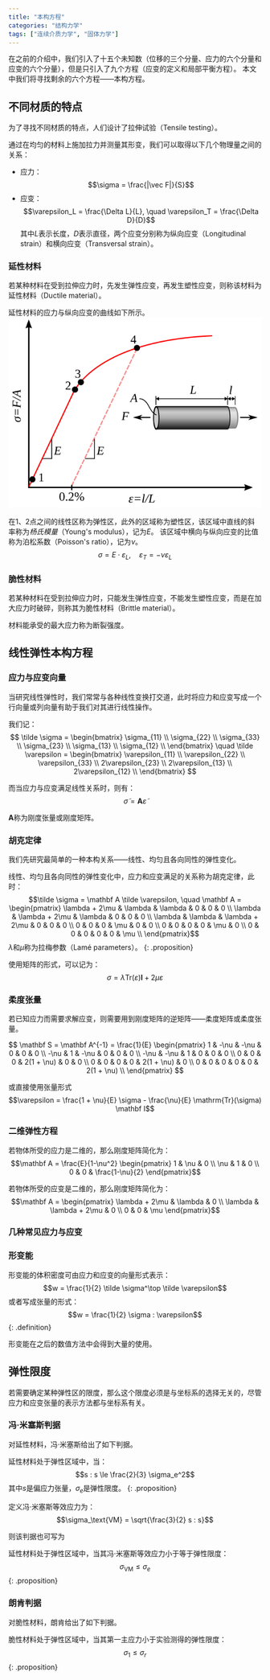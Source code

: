 ```yaml
---
title: "本构方程"
categories: "结构力学"
tags: ["连续介质力学", "固体力学"]
---
```


在之前的介绍中，我们引入了十五个未知数（位移的三个分量、应力的六个分量和应变的六个分量），但是只引入了九个方程（应变的定义和局部平衡方程）。
本文中我们将寻找剩余的六个方程——本构方程。

## 不同材质的特点

为了寻找不同材质的特点，人们设计了拉伸试验（Tensile testing）。

通过在均匀的材料上施加拉力并测量其形变，我们可以取得以下几个物理量之间的关系：
- 应力：$$\sigma = \frac{|\vec F|}{S}$$
- 应变：$$\varepsilon_L = \frac{\Delta L}{L}, \quad \varepsilon_T = \frac{\Delta D}{D}$$
其中$L$表示长度，$D$表示直径，两个应变分别称为纵向应变（Longitudinal strain）和横向应变（Transversal strain）。

### 延性材料

若某种材料在受到拉伸应力时，先发生弹性应变，再发生塑性应变，则称该材料为延性材料（Ductile material）。

延性材料的应力与纵向应变的曲线如下所示。
![](/assets/structmech/Metal_yield.svg)

在1、2点之间的线性区称为弹性区，此外的区域称为塑性区，该区域中直线的斜率称为*杨氏模量*（Young's modulus），记为$E$。
该区域中横向与纵向应变的比值称为泊松系数（Poisson's ratio），记为$\nu$。
$$\sigma = E \cdot \varepsilon_L, \quad \varepsilon_T = - \nu \varepsilon_L$$


### 脆性材料

若某种材料在受到拉伸应力时，只能发生弹性应变，不能发生塑性应变，而是在加大应力时破碎，则称其为脆性材料（Brittle material）。

材料能承受的最大应力称为断裂强度。

## 线性弹性本构方程

### 应力与应变向量

当研究线性弹性时，我们常常与各种线性变换打交道，此时将应力和应变写成一个行向量或列向量有助于我们对其进行线性操作。

我们记：
$$
\tilde \sigma = \begin{bmatrix}
\sigma_{11} \\ \sigma_{22} \\ \sigma_{33} \\ \sigma_{23} \\ \sigma_{13} \\ \sigma_{12} \\ 
\end{bmatrix} \quad
\tilde \varepsilon = \begin{bmatrix}
\varepsilon_{11} \\ \varepsilon_{22} \\ \varepsilon_{33} \\ 2\varepsilon_{23} \\ 2\varepsilon_{13} \\ 2\varepsilon_{12} \\ 
\end{bmatrix}
$$

而当应力与应变满足线性关系时，则有：
$$\tilde \sigma = \mathbf A \tilde \varepsilon$$

$\mathbf A$称为刚度张量或刚度矩阵。

### 胡克定律

我们先研究最简单的一种本构关系——线性、均匀且各向同性的弹性变化。

线性、均匀且各向同性的弹性变化中，应力和应变满足的关系称为胡克定律，此时：
$$\tilde \sigma = \mathbf A \tilde \varepsilon, \quad \mathbf A = \begin{pmatrix}
\lambda + 2\mu & \lambda & \lambda & 0 & 0 & 0 \\
\lambda & \lambda + 2\mu & \lambda & 0 & 0 & 0 \\
\lambda & \lambda & \lambda + 2\mu & 0 & 0 & 0 \\
0 & 0 & 0 & \mu & 0 & 0 \\
0 & 0 & 0 & 0 & \mu & 0 \\
0 & 0 & 0 & 0 & 0 & \mu \\
\end{pmatrix}$$
$\lambda$和$\mu$称为拉梅参数（Lamé parameters）。
{: .proposition}

使用矩阵的形式，可以记为：
$$\sigma = \lambda \mathrm{Tr}(\varepsilon) \mathbf I + 2 \mu \varepsilon$$

### 柔度张量

若已知应力而需要求解应变，则需要用到刚度矩阵的逆矩阵——柔度矩阵或柔度张量。

$$
\mathbf S = \mathbf A^{-1} = \frac{1}{E} \begin{pmatrix}
1 & -\nu & -\nu & 0 & 0 & 0 \\
-\nu & 1 & -\nu & 0 & 0 & 0 \\
-\nu & -\nu & 1 & 0 & 0 & 0 \\
0 & 0 & 0 & 2(1 + \nu) & 0 & 0 \\
0 & 0 & 0 & 0 & 2(1 + \nu) & 0 \\
0 & 0 & 0 & 0 & 0 & 2(1 + \nu) \\
\end{pmatrix}
$$

或直接使用张量形式
$$\varepsilon = \frac{1 + \nu}{E} \sigma - \frac{\nu}{E} \mathrm{Tr}(\sigma) \mathbf I$$

### 二维弹性方程

若物体所受的应力是二维的，那么刚度矩阵简化为：
$$\mathbf A = \frac{E}{1-\nu^2} \begin{pmatrix} 1 & \nu & 0 \\ \nu & 1 & 0 \\ 0 & 0 & \frac{1-\nu}{2} \end{pmatrix}$$

若物体所受的应变是二维的，那么刚度矩阵简化为：
$$\mathbf A = \begin{pmatrix} \lambda + 2\mu & \lambda & 0 \\ \lambda & \lambda + 2\mu & 0 \\ 0 & 0 & \mu \end{pmatrix}$$

### 几种常见应力与应变

### 形变能

形变能的体积密度可由应力和应变的向量形式表示：
$$w = \frac{1}{2} \tilde \sigma^\top \tilde \varepsilon$$
或者写成张量的形式：
$$w = \frac{1}{2} \sigma : \varepsilon$$
{: .definition}

形变能在之后的数值方法中会得到大量的使用。

## 弹性限度

若需要确定某种弹性区的限度，那么这个限度必须是与坐标系的选择无关的，尽管应力和应变张量的表示方法都与坐标系有关。

### 冯·米塞斯判据

对延性材料，冯·米塞斯给出了如下判据。

延性材料处于弹性区域中，当：
$$s : s \le \frac{2}{3} \sigma_e^2$$
其中$s$是偏应力张量，$\sigma_e$是弹性限度。
{: .proposition}

定义冯·米塞斯等效应力为：
$$\sigma_\text{VM} = \sqrt{\frac{3}{2} s : s}$$

则该判据也可写为

延性材料处于弹性区域中，当其冯·米塞斯等效应力小于等于弹性限度：
$$\sigma_\text{VM} \le \sigma_e$$
{: .proposition}

### 朗肯判据

对脆性材料，朗肯给出了如下判据。

脆性材料处于弹性区域中，当其第一主应力小于实验测得的弹性限度：
$$\sigma_1 \le \sigma_r$$
{: .proposition}

